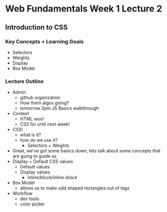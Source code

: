 # Web Fundamentals Week 1 Lecture 2

## Introduction to CSS

### Key Concepts + Learning Goals
- Selectors
- Weights
- Display
- Box Model

### Lecture Outline
- Admin
  - github organization
  - How them algos going?
  - tomorrow 2pm JS Basics walkthrough
- Context
  - HTML woo!
  - CSS for until next week!
- CSS!
  - what is it?
  - how do we use it?
    - Selectors + Weights
- Great, we've got some basics down, lets talk about some concepts that are going to guide us
- Display + Default CSS values
  - Default values
  - Display values
    - inline/block/inline-block
- Box Model
  - allows us to make odd shaped rectangles out of tags
- Workflow
  - dev tools
  - color picker
